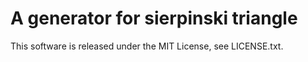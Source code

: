 # A generator for sierpinski triangle 

This software is released under the MIT License, see LICENSE.txt.
